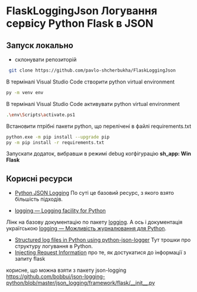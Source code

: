 # FlaskLoggingJson Логування сервісу Python Flask в JSON


## Запуск локально


 - склонувати репозиторій

```bash
 git clone https://github.com/pavlo-shcherbukha/FlaskLoggingJson

```

В терміналі Visual Studio Code створити python virtual environment

```bash
py -m venv env
```


В терміналі Visual Studio Code активувати python virtual environment


```bash
.\env\Scripts\activate.ps1
```


Встановити птрібні пакети python, що перелічені в  файлі requirements.txt


```bash
python.exe -m pip install --upgrade pip
py -m pip install -r requirements.txt
```
Запускати додаток, вибравши  в режимі debug  когфігурацію **sh_app: Win Flask**




## Корисні ресурси

- [Python JSON Logging](https://aminalaee.dev/posts/2022/python-json-logging/)
По суті це базовий ресурс, з якого взято більшість підходів.

- [logging — Logging facility for Python](https://docs.python.org/3/library/logging.html#logrecord-attributes)

Лінк на базову документацію по пакету [logging](https://pypi.org/project/logging/).
А ось і документація україгською [logging — Можливість журналювання для Python](https://docs.python.org/uk/3.9/library/logging.html).

- [Structured log files in Python using python-json-logger](http://web.archive.org/web/20201130054012/https://wtanaka.com/node/8201)
Тут трошки про структуру логування в  Python.
- [Injecting Request Information](https://flask.palletsprojects.com/en/2.3.x/logging/#injecting-request-information)
про те, як достукатися до інформації з запиту flask

корисне, що можна взяти з пакету json-logging
https://github.com/bobbui/json-logging-python/blob/master/json_logging/framework/flask/__init__.py


